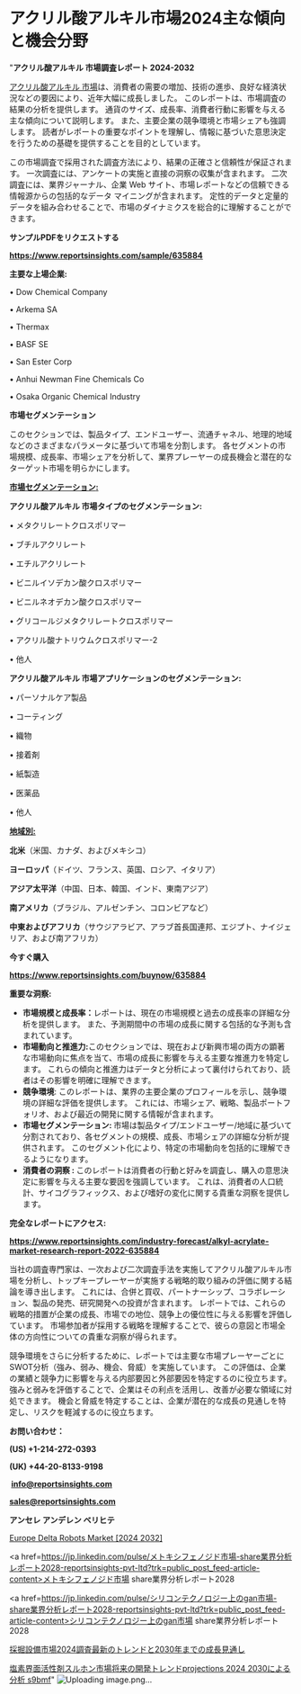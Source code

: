 # アクリル酸アルキル市場2024主な傾向と機会分野

"<strong>アクリル酸アルキル 市場調査レポート 2024-2032</strong>

<a href=https://www.reportsinsights.com/sample/635884>アクリル酸アルキル 市場</a>は、消費者の需要の増加、技術の進歩、良好な経済状況などの要因により、近年大幅に成長しました。 このレポートは、市場調査の結果の分析を提供します。 通貨のサイズ、成長率、消費者行動に影響を与える主な傾向について説明します。 また、主要企業の競争環境と市場シェアも強調します。 読者がレポートの重要なポイントを理解し、情報に基づいた意思決定を行うための基礎を提供することを目的としています。

この市場調査で採用された調査方法により、結果の正確さと信頼性が保証されます。 一次調査には、アンケートの実施と直接の洞察の収集が含まれます。 二次調査には、業界ジャーナル、企業 Web サイト、市場レポートなどの信頼できる情報源からの包括的なデータ マイニングが含まれます。 定性的データと定量的データを組み合わせることで、市場のダイナミクスを総合的に理解することができます。

<strong><b>サンプルPDFをリクエストする</b></strong>

<a href=https://www.reportsinsights.com/sample/635884><strong><u>https://www.reportsinsights.com/sample/635884</u></strong></a>

<strong>主要な上場企業:</strong>

• Dow Chemical Company

• Arkema SA

• Thermax

• BASF SE

• San Ester Corp

• Anhui Newman Fine Chemicals Co

• Osaka Organic Chemical Industry

<strong>市場セグメンテーション</strong>

このセクションでは、製品タイプ、エンドユーザー、流通チャネル、地理的地域などのさまざまなパラメータに基づいて市場を分割します。 各セグメントの市場規模、成長率、市場シェアを分析して、業界プレーヤーの成長機会と潜在的なターゲット市場を明らかにします。

<strong><u>市場セグメンテーション</u></strong><strong><u>:</u></strong>

<strong>アクリル酸アルキル 市場タイプのセグメンテーション:</strong>

• メタクリレートクロスポリマー

• ブチルアクリレート

• エチルアクリレート

• ビニルイソデカン酸クロスポリマー

• ビニルネオデカン酸クロスポリマー

• グリコールジメタクリレートクロスポリマー

• アクリル酸ナトリウムクロスポリマー-2

• 他人

<strong>アクリル酸アルキル 市場アプリケーションのセグメンテーション:</strong>

• パーソナルケア製品

• コーティング

• 織物

• 接着剤

• 紙製造

• 医薬品

• 他人

<strong><u>地域別</u></strong><strong><u>:</u></strong>

<strong>北米</strong>（米国、カナダ、およびメキシコ）

<strong>ヨーロッパ</strong>（ドイツ、フランス、英国、ロシア、イタリア）

<strong>アジア太平洋</strong>（中国、日本、韓国、インド、東南アジア）

<strong>南アメリカ</strong>（ブラジル、アルゼンチン、コロンビアなど）

<strong>中東およびアフリカ</strong>（サウジアラビア、アラブ首長国連邦、エジプト、ナイジェリア、および南アフリカ）

<strong>今すぐ購入</strong>

<a href=https://www.reportsinsights.com/buynow/635884><strong><u>https://www.reportsinsights.com/buynow/635884</u></strong></a>

<strong>重要な洞察:</strong>
<ul>
  <li><strong>市場規模と成長率：</strong>レポートは、現在の市場規模と過去の成長率の詳細な分析を提供します。 また、予測期間中の市場の成長に関する包括的な予測も含まれています。</li>
  <li><strong>市場動向と推進力:</strong>このセクションでは、現在および新興市場の両方の顕著な市場動向に焦点を当て、市場の成長に影響を与える主要な推進力を特定します。 これらの傾向と推進力はデータと分析によって裏付けられており、読者はその影響を明確に理解できます。</li>
  <li><strong>競争環境</strong>: このレポートは、業界の主要企業のプロフィールを示し、競争環境の詳細な評価を提供します。 これには、市場シェア、戦略、製品ポートフォリオ、および最近の開発に関する情報が含まれます。</li>
  <li><strong>市場セグメンテーション: </strong>市場は製品タイプ/エンドユーザー/地域に基づいて分割されており、各セグメントの規模、成長、市場シェアの詳細な分析が提供されます。 このセグメント化により、特定の市場動向を包括的に理解できるようになります。</li>
  <li><strong>消費者の洞察 : </strong>このレポートは消費者の行動と好みを調査し、購入の意思決定に影響を与える主要な要因を強調しています。 これは、消費者の人口統計、サイコグラフィックス、および嗜好の変化に関する貴重な洞察を提供します。</li>
</ul>
<strong>完全なレポートにアクセス:</strong>

<a href=https://www.reportsinsights.com/industry-forecast/alkyl-acrylate-market-research-report-2022-635884><strong><u><b>https://www.reportsinsights.com/industry-forecast/alkyl-acrylate-market-research-report-2022-635884</b></u></strong></a>

当社の調査専門家は、一次および二次調査手法を実施してアクリル酸アルキル市場を分析し、トップキープレーヤーが実施する戦略的取り組みの評価に関する結論を導き出します。 これには、合併と買収、パートナーシップ、コラボレーション、製品の発売、研究開発への投資が含まれます。 レポートでは、これらの戦略的措置が企業の成長、市場での地位、競争上の優位性に与える影響を評価しています。 市場参加者が採用する戦略を理解することで、彼らの意図と市場全体の方向性についての貴重な洞察が得られます。

競争環境をさらに分析するために、レポートでは主要な市場プレーヤーごとにSWOT分析（強み、弱み、機会、脅威）を実施しています。 この評価は、企業の業績と競争力に影響を与える内部要因と外部要因を特定するのに役立ちます。 強みと弱みを評価することで、企業はその利点を活用し、改善が必要な領域に対処できます。 機会と脅威を特定することは、企業が潜在的な成長の見通しを特定し、リスクを軽減するのに役立ちます。

<strong>お問い合わせ：</strong>

<strong>(US) +1-214-272-0393</strong>

<strong>(UK) +44-20-8133-9198</strong>

<strong> </strong><a href=info@reportsinsights.com><strong><u>info@reportsinsights.com</u></strong></a>

<a href=sales@reportsinsights.com><strong><u>sales@reportsinsights.com</u></strong></a>

<strong>アンセレ アンデレン ベリヒテ</strong>

<a href=https://www.linkedin.com/pulse/europe-delta-robots-markets-emerging-trends-research-d91uf/>Europe Delta Robots Market [2024 2032]</a>

<a href=https://jp.linkedin.com/pulse/メトキシフェノジド市場-share業界分析レポート2028-reportsinsights-pvt-ltd?trk=public_post_feed-article-content>メトキシフェノジド市場 share業界分析レポート2028</a>

<a href=https://jp.linkedin.com/pulse/シリコンテクノロジー上のgan市場-share業界分析レポート2028-reportsinsights-pvt-ltd?trk=public_post_feed-article-content>シリコンテクノロジー上のgan市場 share業界分析レポート2028</a>

<a href=https://www.linkedin.com/pulse/採掘設備市場2024調査最新のトレンドと2030年までの成長見通し-reports-insights-expert/>採掘設備市場2024調査最新のトレンドと2030年までの成長見通し</a>

<a href=https://www.linkedin.com/pulse/塩素界面活性剤スルホン市場将来の開発トレンドprojections-2024-2030による分析-s9bmf/>塩素界面活性剤スルホン市場将来の開発トレンドprojections 2024 2030による分析 s9bmf</a>"
![Uploading image.png…]()
